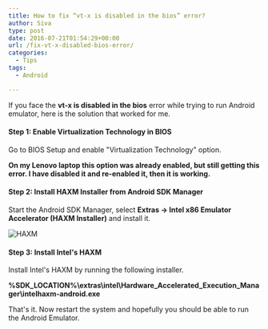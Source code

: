 ```yaml
---
title: How to fix “vt-x is disabled in the bios” error?
author: Siva
type: post
date: 2016-07-21T01:54:29+00:00
url: /fix-vt-x-disabled-bios-error/
categories:
  - Tips
tags:
  - Android

---
```

If you face the **vt-x is disabled in the bios** error while trying to run Android emulator, here is the solution that worked for me.

#### Step 1: Enable Virtualization Technology in BIOS

Go to BIOS Setup and enable "Virtualization Technology" option.

**On my Lenovo laptop this option was already enabled, but still getting this error. I have disabled it and re-enabled it, then it is working.**

#### Step 2: Install HAXM Installer from Android SDK Manager

Start the Android SDK Manager, select **Extras -> Intel x86 Emulator Accelerator (HAXM Installer)** and install it.

![HAXM](/images/HAXM.webp)

#### Step 3: Install Intel's HAXM

Install Intel's HAXM by running the following installer.

**%SDK_LOCATION%\extras\intel\Hardware_Accelerated_Execution_Manager\intelhaxm-android.exe**

That's it. Now restart the system and hopefully you should be able to run the Android Emulator.
